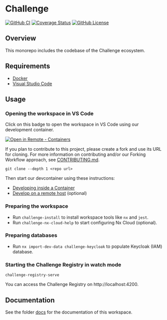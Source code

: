# Challenge

[![GitHub CI](https://img.shields.io/github/workflow/status/Sage-Bionetworks/challenge-registry/CI.svg?color=007acc&labelColor=555555&logoColor=ffffff&style=for-the-badge&logo=github)](https://github.com/Sage-Bionetworks/challenge-registry/actions)
[![Coverage Status](https://img.shields.io/coveralls/github/Sage-Bionetworks/challenge-registry.svg?color=007acc&labelColor=555555&logoColor=ffffff&style=for-the-badge&label=coverage&logo=Coveralls)](https://coveralls.io/github/Sage-Bionetworks/challenge-registry?branch=main)
[![GitHub License](https://img.shields.io/github/license/Sage-Bionetworks/challenge-registry.svg?color=007acc&labelColor=555555&logoColor=ffffff&style=for-the-badge&logo=github)](https://github.com/Sage-Bionetworks/challenge-registry/blob/main/LICENSE)

## Overview

This monorepo includes the codebase of the Challenge ecosystem.

## Requirements

- [Docker]
- [Visual Studio Code]

## Usage

### Opening the workspace in VS Code

Click on this badge to open the workspace in VS Code using our development
container.

[![Open in Remote - Containers](https://img.shields.io/static/v1?label=Remote%20-%20Containers&message=Open&color=blue&logo=visualstudiocode&style=for-the-badge)](https://vscode.dev/redirect?url=vscode://ms-vscode-remote.remote-containers/cloneInVolume?url=https://github.com/Sage-Bionetworks/challenge-registry "Open in VS Code Remote - Containers")

If you plan to contribute to this project, please create a fork and use its URL
for cloning. For more information on contributing and/or our Forking Workflow
approach, see [CONTRIBUTING.md](.github/CONTRIBUTING.md).

    git clone --depth 1 <repo url>

Then start our devcontainer using these instructions:

- [Developing inside a Container](./docs/devcontainer.md)
- [Develop on a remote host](./docs/develop-on-a-remote-host.md) (optional)

### Preparing the workspace

- Run `challenge-install` to install workspace tools like `nx` and `jest`.
- Run `challenge-nx-cloud-help` to start configuring Nx Cloud (optional).

### Preparing databases

- Run `nx import-dev-data challenge-keycloak` to populate Keycloak (IAM)
  database.

### Starting the Challenge Registry in watch mode

    challenge-registry-serve

You can access the Challenge Registry on http://localhost:4200.

## Documentation

See the folder [docs](./docs) for the documentation of this workspace.

<!-- Links -->

[Docker]: https://docs.docker.com/get-docker/
[Visual Studio Code]: https://code.visualstudio.com/
